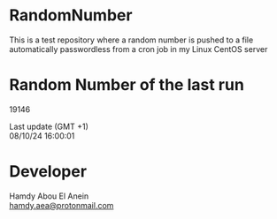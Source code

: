 # RandomNumber    
This is a test repository where a random number is pushed to a file automatically passwordless from a cron job in my Linux CentOS server    
# Random Number of the last run   
19146
      
Last update (GMT +1)    
08/10/24 16:00:01
# Developer    
Hamdy Abou El Anein   
hamdy.aea@protonmail.com
